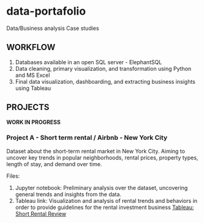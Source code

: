 # data-portafolio

Data/Business analysis Case studies

## WORKFLOW


1. Databases available in an open SQL server - ElephantSQL
2. Data cleaning, primary visualization, and transformation using Python and MS Excel
3. Final data visualization, dashboarding, and extracting business insights using Tableau


## PROJECTS
**WORK IN PROGRESS**

### Project A - Short term rental / Airbnb - New York City
Dataset about the short-term rental market in New York City. Aiming to uncover key trends in popular neighborhoods, rental prices, property types, length of stay, and demand over time.

Files:

1. Jupyter notebook: Preliminary analysis over the dataset, uncovering general trends and insights from the data.
2. Tableau link: Visualization and analysis of rental trends and behaviors in order to provide guidelines for the rental investment business
[Tableau: Short Rental Review](https://public.tableau.com/shared/K9MJ8HT27?:display_count=n&:origin=viz_share_link)
